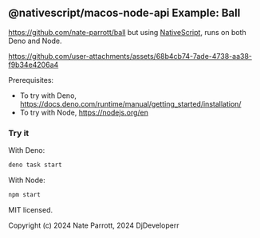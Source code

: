 ## @nativescript/macos-node-api Example: Ball

https://github.com/nate-parrott/ball but using [NativeScript](https://nativescript.org/), runs on both Deno and Node.

https://github.com/user-attachments/assets/68b4cb74-7ade-4738-aa38-f9b34e4206a4

Prerequisites: 
- To try with Deno, https://docs.deno.com/runtime/manual/getting_started/installation/
- To try with Node, https://nodejs.org/en 

### Try it

With Deno:

```bash
deno task start
```

With Node:

```bash
npm start
```

MIT licensed.

Copyright (c) 2024 Nate Parrott, 2024 DjDeveloperr

